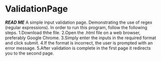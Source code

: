 # ValidationPage
*************************READ ME*************************
A simple input validation page. Demonstrating the use of regex (regular expressions).
In order to run this program, follow the following steps.
1.Download thhe file.
2.Open the .html file on a web browser, preferably Google Chrome.
3.Simply enter the inputs in the required format and click submit.
4.If the format is incorrect, the user is prompted with an error message. 
5.After validation is complete in the first page it redirects you to the second page. 
